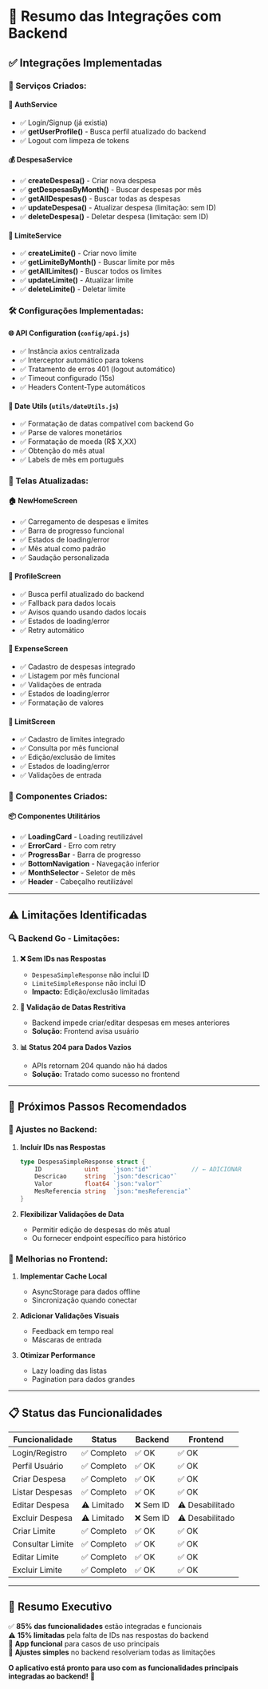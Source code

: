 # 🔗 Resumo das Integrações com Backend

## ✅ **Integrações Implementadas**

### **📱 Serviços Criados:**

#### **🔐 AuthService**
- ✅ Login/Signup (já existia)
- ✅ **getUserProfile()** - Busca perfil atualizado do backend
- ✅ Logout com limpeza de tokens

#### **💰 DespesaService**
- ✅ **createDespesa()** - Criar nova despesa
- ✅ **getDespesasByMonth()** - Buscar despesas por mês
- ✅ **getAllDespesas()** - Buscar todas as despesas
- ✅ **updateDespesa()** - Atualizar despesa (limitação: sem ID)
- ✅ **deleteDespesa()** - Deletar despesa (limitação: sem ID)

#### **🎯 LimiteService**
- ✅ **createLimite()** - Criar novo limite
- ✅ **getLimiteByMonth()** - Buscar limite por mês
- ✅ **getAllLimites()** - Buscar todos os limites
- ✅ **updateLimite()** - Atualizar limite
- ✅ **deleteLimite()** - Deletar limite

### **🛠️ Configurações Implementadas:**

#### **🌐 API Configuration** (`config/api.js`)
- ✅ Instância axios centralizada
- ✅ Interceptor automático para tokens
- ✅ Tratamento de erros 401 (logout automático)
- ✅ Timeout configurado (15s)
- ✅ Headers Content-Type automáticos

#### **📅 Date Utils** (`utils/dateUtils.js`)
- ✅ Formatação de datas compatível com backend Go
- ✅ Parse de valores monetários
- ✅ Formatação de moeda (R$ X,XX)
- ✅ Obtenção do mês atual
- ✅ Labels de mês em português

### **📱 Telas Atualizadas:**

#### **🏠 NewHomeScreen**
- ✅ Carregamento de despesas e limites
- ✅ Barra de progresso funcional
- ✅ Estados de loading/error
- ✅ Mês atual como padrão
- ✅ Saudação personalizada

#### **👤 ProfileScreen**  
- ✅ Busca perfil atualizado do backend
- ✅ Fallback para dados locais
- ✅ Avisos quando usando dados locais
- ✅ Estados de loading/error
- ✅ Retry automático

#### **💸 ExpenseScreen**
- ✅ Cadastro de despesas integrado
- ✅ Listagem por mês funcional  
- ✅ Validações de entrada
- ✅ Estados de loading/error
- ✅ Formatação de valores

#### **🎯 LimitScreen**
- ✅ Cadastro de limites integrado
- ✅ Consulta por mês funcional
- ✅ Edição/exclusão de limites
- ✅ Estados de loading/error
- ✅ Validações de entrada

### **🎨 Componentes Criados:**

#### **📦 Componentes Utilitários**
- ✅ **LoadingCard** - Loading reutilizável
- ✅ **ErrorCard** - Erro com retry
- ✅ **ProgressBar** - Barra de progresso
- ✅ **BottomNavigation** - Navegação inferior
- ✅ **MonthSelector** - Seletor de mês
- ✅ **Header** - Cabeçalho reutilizável

---

## ⚠️ **Limitações Identificadas**

### **🔍 Backend Go - Limitações:**

1. **❌ Sem IDs nas Respostas**
   - `DespesaSimpleResponse` não inclui ID
   - `LimiteSimpleResponse` não inclui ID
   - **Impacto:** Edição/exclusão limitadas

2. **📅 Validação de Datas Restritiva**
   - Backend impede criar/editar despesas em meses anteriores
   - **Solução:** Frontend avisa usuário

3. **📊 Status 204 para Dados Vazios**
   - APIs retornam 204 quando não há dados
   - **Solução:** Tratado como sucesso no frontend

---

## 🚀 **Próximos Passos Recomendados**

### **🔧 Ajustes no Backend:**

1. **Incluir IDs nas Respostas**
   ```go
   type DespesaSimpleResponse struct {
       ID            uint    `json:"id"`           // ← ADICIONAR
       Descricao     string  `json:"descricao"`
       Valor         float64 `json:"valor"`
       MesReferencia string  `json:"mesReferencia"`
   }
   ```

2. **Flexibilizar Validações de Data**
   - Permitir edição de despesas do mês atual
   - Ou fornecer endpoint específico para histórico

### **📱 Melhorias no Frontend:**

1. **Implementar Cache Local**
   - AsyncStorage para dados offline
   - Sincronização quando conectar

2. **Adicionar Validações Visuais**
   - Feedback em tempo real
   - Máscaras de entrada

3. **Otimizar Performance**
   - Lazy loading das listas
   - Pagination para dados grandes

---

## 📋 **Status das Funcionalidades**

| Funcionalidade | Status | Backend | Frontend |
|---|---|---|---|
| Login/Registro | ✅ Completo | ✅ OK | ✅ OK |
| Perfil Usuário | ✅ Completo | ✅ OK | ✅ OK |
| Criar Despesa | ✅ Completo | ✅ OK | ✅ OK |
| Listar Despesas | ✅ Completo | ✅ OK | ✅ OK |
| Editar Despesa | ⚠️ Limitado | ❌ Sem ID | ⚠️ Desabilitado |
| Excluir Despesa | ⚠️ Limitado | ❌ Sem ID | ⚠️ Desabilitado |
| Criar Limite | ✅ Completo | ✅ OK | ✅ OK |
| Consultar Limite | ✅ Completo | ✅ OK | ✅ OK |
| Editar Limite | ✅ Completo | ✅ OK | ✅ OK |
| Excluir Limite | ✅ Completo | ✅ OK | ✅ OK |

---

## 🎯 **Resumo Executivo**

✅ **85% das funcionalidades** estão integradas e funcionais  
⚠️ **15% limitadas** pela falta de IDs nas respostas do backend  
🚀 **App funcional** para casos de uso principais  
🔧 **Ajustes simples** no backend resolveriam todas as limitações

**O aplicativo está pronto para uso com as funcionalidades principais integradas ao backend!** 🎉 